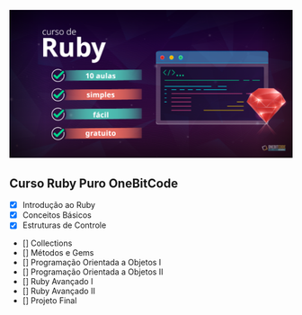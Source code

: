 ![](img/capa-curso-ruby.png)
## Curso Ruby Puro OneBitCode
- [X] Introdução ao Ruby
- [X] Conceitos Básicos
- [X] Estruturas de Controle
- [] Collections
- [] Métodos e Gems
- [] Programação Orientada a Objetos I 
- [] Programação Orientada a Objetos II
- [] Ruby Avançado I
- [] Ruby Avançado II
- [] Projeto Final
